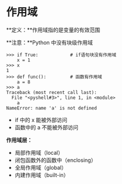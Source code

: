# 作用域

**定义：**作用域指的是变量的有效范围

**注意：**Python 中没有块级作用域

```
>>> if True:            # if语句块没有作用域
    x = 1   
>>> x
1
>>> def func():         # 函数有作用域
    a = 8   
>>> a
Traceback (most recent call last):
  File "<pyshell#3>", line 1, in <module>
    a
NameError: name 'a' is not defined
```

+ if 中的 x 能被外部访问
+ 函数中的 a 不能被外部访问

**作用域层：**

+ 局部作用域（local）
+ 闭包函数外的函数中（enclosing）
+ 全局作用域（global）
+ 内建作用域（built-in）